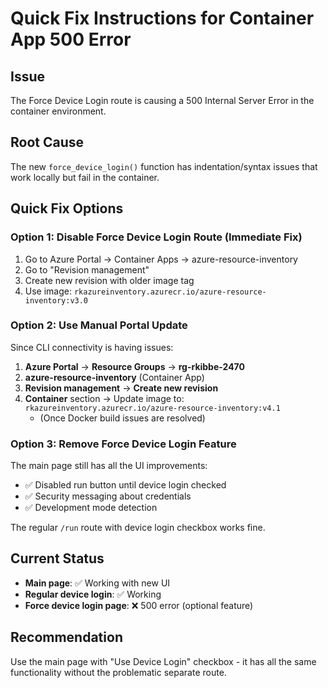 # Quick Fix Instructions for Container App 500 Error

## Issue
The Force Device Login route is causing a 500 Internal Server Error in the container environment.

## Root Cause
The new `force_device_login()` function has indentation/syntax issues that work locally but fail in the container.

## Quick Fix Options

### Option 1: Disable Force Device Login Route (Immediate Fix)
1. Go to Azure Portal → Container Apps → azure-resource-inventory
2. Go to "Revision management"
3. Create new revision with older image tag
4. Use image: `rkazureinventory.azurecr.io/azure-resource-inventory:v3.0`

### Option 2: Use Manual Portal Update
Since CLI connectivity is having issues:

1. **Azure Portal** → **Resource Groups** → **rg-rkibbe-2470**
2. **azure-resource-inventory** (Container App)
3. **Revision management** → **Create new revision**
4. **Container** section → Update image to: `rkazureinventory.azurecr.io/azure-resource-inventory:v4.1`
   - (Once Docker build issues are resolved)

### Option 3: Remove Force Device Login Feature
The main page still has all the UI improvements:
- ✅ Disabled run button until device login checked
- ✅ Security messaging about credentials
- ✅ Development mode detection

The regular `/run` route with device login checkbox works fine.

## Current Status
- **Main page**: ✅ Working with new UI
- **Regular device login**: ✅ Working
- **Force device login page**: ❌ 500 error (optional feature)

## Recommendation
Use the main page with "Use Device Login" checkbox - it has all the same functionality without the problematic separate route.